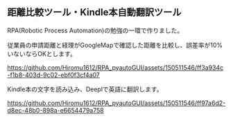 ## 距離比較ツール・Kindle本自動翻訳ツール
RPA(Robotic Process Automation)の勉強の一環で作りました。

従業員の申請距離と経理がGoogleMapで確認した距離を比較し、誤差率が10%いないならOKとします。

https://github.com/Hiromu1612/RPA_pyautoGUI/assets/150511546/ff3a934c-f1b8-403d-9c02-ebf0f3cf4a07

Kindle本の文字を読み込み、Deeplで英語に翻訳します。

https://github.com/Hiromu1612/RPA_pyautoGUI/assets/150511546/ff97a6d2-d8ec-48b0-898a-e6654479a758
